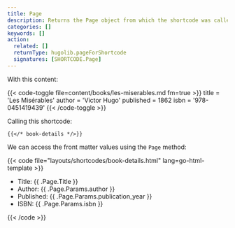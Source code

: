 ```yaml
---
title: Page
description: Returns the Page object from which the shortcode was called.
categories: []
keywords: []
action:
  related: []
  returnType: hugolib.pageForShortcode
  signatures: [SHORTCODE.Page]
---
```


With this content:

{{< code-toggle file=content/books/les-miserables.md fm=true >}}
title = 'Les Misérables'
author = 'Victor Hugo'
published = 1862
isbn = '978-0451419439'
{{< /code-toggle >}}

Calling this shortcode:

```text
{{</* book-details */>}}
```

We can access the front matter values using the `Page` method:

{{< code file="layouts/shortcodes/book-details.html" lang=go-html-template >}}
<ul>
  <li>Title: {{ .Page.Title }}</li>
  <li>Author: {{ .Page.Params.author }}</li>
  <li>Published: {{ .Page.Params.publication_year }}</li>
  <li>ISBN: {{ .Page.Params.isbn }}</li>
</ul>
{{< /code >}}
